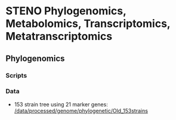 # STENO Phylogenomics, Metabolomics, Transcriptomics, Metatranscriptomics
## Phylogenomics
### Scripts
### Data
* 153 strain tree using 21 marker genes: [/data/processed/genome/phylogenetic/Old_153strains](https://github.com/tgallagh/Stenotrophomonas/tree/master/data/processed/genome/phylogenetic/Old_153strains)
